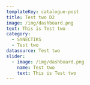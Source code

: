```yaml
---
templateKey: catalogue-post
title: Test two D2
image: /img/dashboard.png
text: This is Test two
category: 
  - SYNECTIKS
  - Test two
datasource: Test two
slider:
  - image: /img/dashboard.png
    name: Test two
    text: This is Test two
---
```

